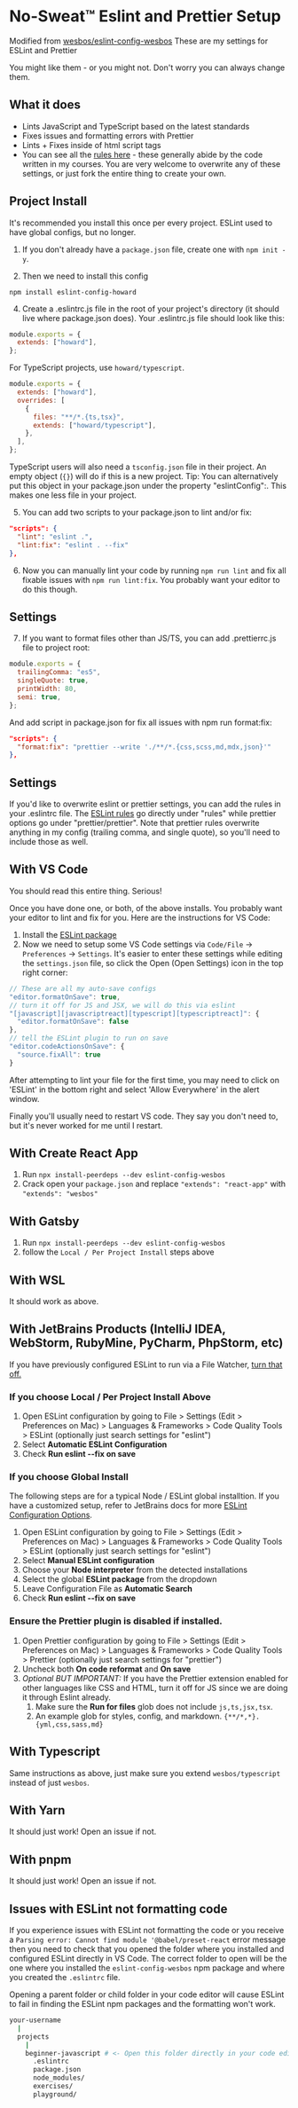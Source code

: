 # No-Sweat™ Eslint and Prettier Setup

Modified from [wesbos/eslint-config-wesbos](https://github.com/wesbos/eslint-config-wesbos)
These are my settings for ESLint and Prettier

You might like them - or you might not. Don't worry you can always change them.

## What it does

- Lints JavaScript and TypeScript based on the latest standards
- Fixes issues and formatting errors with Prettier
- Lints + Fixes inside of html script tags
- You can see all the [rules here](https://github.com/wesbos/eslint-config-wesbos/blob/master/.eslintrc.js) - these generally abide by the code written in my courses. You are very welcome to overwrite any of these settings, or just fork the entire thing to create your own.

## Project Install

It's recommended you install this once per every project. ESLint used to have global configs, but no longer.

<!-- TODO: Make an updated Youtube video -->

1. If you don't already have a `package.json` file, create one with `npm init -y`.

2. Then we need to install this config

```
npm install eslint-config-howard
```

4. Create a .eslintrc.js file in the root of your project's directory (it should live where package.json does). Your .eslintrc.js file should look like this:

```js
module.exports = {
  extends: ["howard"],
};
```

For TypeScript projects, use `howard/typescript`.

```js
module.exports = {
  extends: ["howard"],
  overrides: [
    {
      files: "**/*.{ts,tsx}",
      extends: ["howard/typescript"],
    },
  ],
};
```

TypeScript users will also need a `tsconfig.json` file in their project. An empty object (`{}`) will do if this is a new project.
Tip: You can alternatively put this object in your package.json under the property "eslintConfig":. This makes one less file in your project.

5. You can add two scripts to your package.json to lint and/or fix:

```json
"scripts": {
  "lint": "eslint .",
  "lint:fix": "eslint . --fix"
},
```

6. Now you can manually lint your code by running `npm run lint` and fix all fixable issues with `npm run lint:fix`. You probably want your editor to do this though.

## Settings

7. If you want to format files other than JS/TS, you can add .prettierrc.js file to project root:

```js
module.exports = {
  trailingComma: "es5",
  singleQuote: true,
  printWidth: 80,
  semi: true,
};
```

And add script in package.json for fix all issues with npm run format:fix:

```json
"scripts": {
  "format:fix": "prettier --write './**/*.{css,scss,md,mdx,json}'"
},
```

## Settings

If you'd like to overwrite eslint or prettier settings, you can add the rules in your .eslintrc file. The [ESLint rules](https://eslint.org/docs/latest/rules/) go directly under "rules" while prettier options go under "prettier/prettier". Note that prettier rules overwrite anything in my config (trailing comma, and single quote), so you'll need to include those as well.

## With VS Code

You should read this entire thing. Serious!

Once you have done one, or both, of the above installs. You probably want your editor to lint and fix for you. Here are the instructions for VS Code:

1. Install the [ESLint package](https://marketplace.visualstudio.com/items?itemName=dbaeumer.vscode-eslint)
2. Now we need to setup some VS Code settings via `Code/File` → `Preferences` → `Settings`. It's easier to enter these settings while editing the `settings.json` file, so click the Open (Open Settings) icon in the top right corner:

```js
// These are all my auto-save configs
"editor.formatOnSave": true,
// turn it off for JS and JSX, we will do this via eslint
"[javascript][javascriptreact][typescript][typescriptreact]": {
  "editor.formatOnSave": false
},
// tell the ESLint plugin to run on save
"editor.codeActionsOnSave": {
  "source.fixAll": true
}
```

After attempting to lint your file for the first time, you may need to click on 'ESLint' in the bottom right and select 'Allow Everywhere' in the alert window.

Finally you'll usually need to restart VS code. They say you don't need to, but it's never worked for me until I restart.

## With Create React App

1. Run `npx install-peerdeps --dev eslint-config-wesbos`
1. Crack open your `package.json` and replace `"extends": "react-app"` with `"extends": "wesbos"`

## With Gatsby

1. Run `npx install-peerdeps --dev eslint-config-wesbos`
1. follow the `Local / Per Project Install` steps above

## With WSL

It should work as above.

## With JetBrains Products (IntelliJ IDEA, WebStorm, RubyMine, PyCharm, PhpStorm, etc)

If you have previously configured ESLint to run via a File Watcher, [turn that off.](https://www.jetbrains.com/help/idea/using-file-watchers.html#enableFileWatcher)

### If you choose Local / Per Project Install Above

1. Open ESLint configuration by going to File > Settings (Edit > Preferences on Mac) > Languages & Frameworks > Code Quality Tools > ESLint (optionally just search settings for "eslint")
1. Select **Automatic ESLint Configuration**
1. Check **Run eslint --fix on save**

### If you choose Global Install

The following steps are for a typical Node / ESLint global installtion. If you have a customized setup, refer to JetBrains docs for more [ESLint Configuration Options](https://www.jetbrains.com/help/webstorm/eslint.html#ws_js_eslint_manual_configuration).

1. Open ESLint configuration by going to File > Settings (Edit > Preferences on Mac) > Languages & Frameworks > Code Quality Tools > ESLint (optionally just search settings for "eslint")
1. Select **Manual ESLint configuration**
1. Choose your **Node interpreter** from the detected installations
1. Select the global **ESLint package** from the dropdown
1. Leave Configuration File as **Automatic Search**
1. Check **Run eslint --fix on save**

### Ensure the Prettier plugin is disabled if installed.

1. Open Prettier configuration by going to File > Settings (Edit > Preferences on Mac) > Languages & Frameworks > Code Quality Tools > Prettier (optionally just search settings for "prettier")
1. Uncheck both **On code reformat** and **On save**
1. _Optional BUT IMPORTANT:_ If you have the Prettier extension enabled for other languages like CSS and HTML, turn it off for JS since we are doing it through Eslint already.
   1. Make sure the **Run for files** glob does not include `js,ts,jsx,tsx`.
   2. An example glob for styles, config, and markdown. `{**/*,*}.{yml,css,sass,md}`

## With Typescript

Same instructions as above, just make sure you extend `wesbos/typescript` instead of just `wesbos`.

## With Yarn

It should just work! Open an issue if not.

## With pnpm

It should just work! Open an issue if not.

## Issues with ESLint not formatting code

If you experience issues with ESLint not formatting the code or you receive a `Parsing error: Cannot find module '@babel/preset-react` error message then you need to check that you opened the folder where you installed and configured ESLint directly in VS Code. The correct folder to open will be the one where you installed the `eslint-config-wesbos` npm package and where you created the `.eslintrc` file.

Opening a parent folder or child folder in your code editor will cause ESLint to fail in finding the ESLint npm packages and the formatting won't work.

```sh
your-username
  |
  projects
    |
    beginner-javascript # <- Open this folder directly in your code editor
      .eslintrc
      package.json
      node_modules/
      exercises/
      playground/
```
